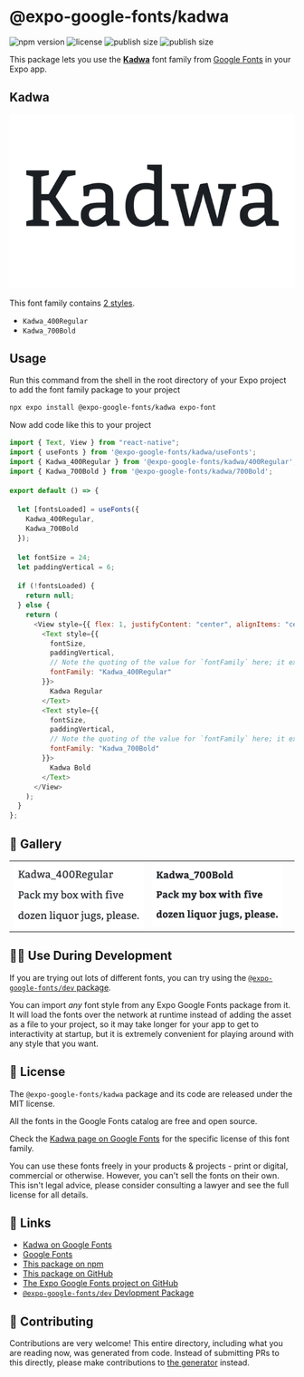 # @expo-google-fonts/kadwa

![npm version](https://flat.badgen.net/npm/v/@expo-google-fonts/kadwa)
![license](https://flat.badgen.net/github/license/expo/google-fonts)
![publish size](https://flat.badgen.net/packagephobia/install/@expo-google-fonts/kadwa)
![publish size](https://flat.badgen.net/packagephobia/publish/@expo-google-fonts/kadwa)

This package lets you use the [**Kadwa**](https://fonts.google.com/specimen/Kadwa) font family from [Google Fonts](https://fonts.google.com/) in your Expo app.

## Kadwa

![Kadwa](./font-family.png)

This font family contains [2 styles](#-gallery).

- `Kadwa_400Regular`
- `Kadwa_700Bold`

## Usage

Run this command from the shell in the root directory of your Expo project to add the font family package to your project

```sh
npx expo install @expo-google-fonts/kadwa expo-font
```

Now add code like this to your project

```js
import { Text, View } from "react-native";
import { useFonts } from '@expo-google-fonts/kadwa/useFonts';
import { Kadwa_400Regular } from '@expo-google-fonts/kadwa/400Regular';
import { Kadwa_700Bold } from '@expo-google-fonts/kadwa/700Bold';

export default () => {

  let [fontsLoaded] = useFonts({
    Kadwa_400Regular, 
    Kadwa_700Bold
  });

  let fontSize = 24;
  let paddingVertical = 6;

  if (!fontsLoaded) {
    return null;
  } else {
    return (
      <View style={{ flex: 1, justifyContent: "center", alignItems: "center" }}>
        <Text style={{
          fontSize,
          paddingVertical,
          // Note the quoting of the value for `fontFamily` here; it expects a string!
          fontFamily: "Kadwa_400Regular"
        }}>
          Kadwa Regular
        </Text>
        <Text style={{
          fontSize,
          paddingVertical,
          // Note the quoting of the value for `fontFamily` here; it expects a string!
          fontFamily: "Kadwa_700Bold"
        }}>
          Kadwa Bold
        </Text>
      </View>
    );
  }
};
```

## 🔡 Gallery


||||
|-|-|-|
|![Kadwa_400Regular](./400Regular/Kadwa_400Regular.ttf.png)|![Kadwa_700Bold](./700Bold/Kadwa_700Bold.ttf.png)|||


## 👩‍💻 Use During Development

If you are trying out lots of different fonts, you can try using the [`@expo-google-fonts/dev` package](https://github.com/expo/google-fonts/tree/master/font-packages/dev#readme).

You can import _any_ font style from any Expo Google Fonts package from it. It will load the fonts over the network at runtime instead of adding the asset as a file to your project, so it may take longer for your app to get to interactivity at startup, but it is extremely convenient for playing around with any style that you want.


## 📖 License

The `@expo-google-fonts/kadwa` package and its code are released under the MIT license.

All the fonts in the Google Fonts catalog are free and open source.

Check the [Kadwa page on Google Fonts](https://fonts.google.com/specimen/Kadwa) for the specific license of this font family.

You can use these fonts freely in your products & projects - print or digital, commercial or otherwise. However, you can't sell the fonts on their own. This isn't legal advice, please consider consulting a lawyer and see the full license for all details.

## 🔗 Links

- [Kadwa on Google Fonts](https://fonts.google.com/specimen/Kadwa)
- [Google Fonts](https://fonts.google.com/)
- [This package on npm](https://www.npmjs.com/package/@expo-google-fonts/kadwa)
- [This package on GitHub](https://github.com/expo/google-fonts/tree/master/font-packages/kadwa)
- [The Expo Google Fonts project on GitHub](https://github.com/expo/google-fonts)
- [`@expo-google-fonts/dev` Devlopment Package](https://github.com/expo/google-fonts/tree/master/font-packages/dev)

## 🤝 Contributing

Contributions are very welcome! This entire directory, including what you are reading now, was generated from code. Instead of submitting PRs to this directly, please make contributions to [the generator](https://github.com/expo/google-fonts/tree/master/packages/generator) instead.
